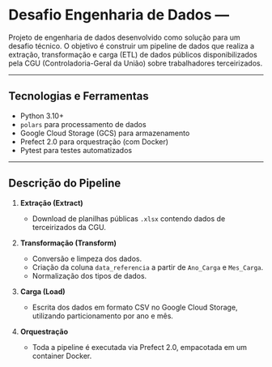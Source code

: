 # Desafio Engenharia de Dados —

Projeto de engenharia de dados desenvolvido como solução para um desafio técnico. O objetivo é construir um pipeline de dados que realiza a extração, transformação e carga (ETL) de dados públicos disponibilizados pela CGU (Controladoria-Geral da União) sobre trabalhadores terceirizados.

---

## Tecnologias e Ferramentas

- Python 3.10+
- `polars` para processamento de dados
- Google Cloud Storage (GCS) para armazenamento
- Prefect 2.0 para orquestração (com Docker)
- Pytest para testes automatizados

---

## Descrição do Pipeline

1. **Extração (Extract)**
   - Download de planilhas públicas `.xlsx` contendo dados de terceirizados da CGU.

2. **Transformação (Transform)**
   - Conversão e limpeza dos dados.
   - Criação da coluna `data_referencia` a partir de `Ano_Carga` e `Mes_Carga`.
   - Normalização dos tipos de dados.

3. **Carga (Load)**
   - Escrita dos dados em formato CSV no Google Cloud Storage, utilizando particionamento por ano e mês.

4. **Orquestração**
   - Toda a pipeline é executada via Prefect 2.0, empacotada em um container Docker.



